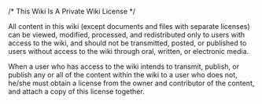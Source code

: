 /* This Wiki Is A Private Wiki License */

All content in this wiki (except documents and files with separate licenses) can be viewed, modified, processed, and redistributed only to users with access to the wiki, and should not be transmitted, posted, or published to users without access to the wiki through oral, written, or electronic media.

When a user who has access to the wiki intends to transmit, publish, or publish any or all of the content within the wiki to a user who does not, he/she must obtain a license from the owner and contributor of the content, and attach a copy of this license together.
